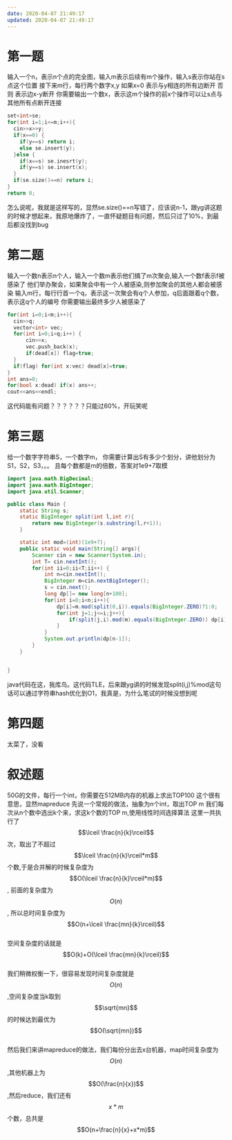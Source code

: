 ```yaml
---
date: 2020-04-07 21:49:17
updated: 2020-04-07 21:49:17
---
```


# 第一题
输入一个n，表示n个点的完全图，输入m表示后续有m个操作，输入s表示你站在s点这个位置
接下来m行，每行两个数字x,y
 如果x=0 表示与y相连的所有边断开
 否则 表示边x-y断开
 你需要输出一个数x，表示这m个操作的前x个操作可以让s点与其他所有点断开连接
```cpp
set<int>se;
for(int i=1;i<=m;i++){
  cin>>x>>y;
  if(x==0) {
    if(y==s) return i;
    else se.insert(y);
  }else {
    if(x==s) se.inesrt(y);
    if(y==s) se.insert(x);
  }
  if(se.size()==n) return i;
}
return 0;
```
 怎么说呢，我就是这样写的，显然se.size()==n写错了，应该说n-1，跟yg讲这题的时候才想起来，我原地爆炸了，一直怀疑题目有问题，然后只过了10%，到最后都没找到bug
<!--more-->

# 第二题
 输入一个数n表示n个人，输入一个数m表示他们搞了m次聚会,输入一个数f表示f被感染了
 他们举办聚会，如果聚会中有一个人被感染,则参加聚会的其他人都会被感染
 输入m行，每行行首一个q，表示这一次聚会有q个人参加，q后面跟着q个数，表示这q个人的编号
 你需要输出最终多少人被感染了
```cpp
for(int i=0;i<m;i++){
  cin>>q;
  vector<int> vec;
  for(int i=0;i<q;i++) {
      cin>>x;
      vec.push_back(x);
      if(dead[x]) flag=true;
  }
  if(flag) for(int x:vec) dead[x]=true;
}
int ans=0;
for(bool x:dead) if(x) ans++;
cout<<ans<<endl;
```
 这代码能有问题？？？？？？只能过60%，开玩笑呢

# 第三题
 给一个数字字符串S，一个数字m，
 你需要计算出S有多少个划分，讲他划分为S1，S2，S3，。。 且每个数都是m的倍数，答案对1e9+7取模
```java
import java.math.BigDecimal;
import java.math.BigInteger;
import java.util.Scanner;

public class Main {
    static String s;
    static BigInteger split(int l,int r){
        return new BigInteger(s.substring(l,r+1));
    }

    static int mod=(int)(1e9+7);
    public static void main(String[] args){
        Scanner cin = new Scanner(System.in);
        int T= cin.nextInt();
        for(int ii=0;ii<T;ii++) {
            int n=cin.nextInt();
            BigInteger m=cin.nextBigInteger();
            s = cin.next();
            long dp[]= new long[n+100];
            for(int i=0;i<n;i++){
                dp[i]=m.mod(split(0,i)).equals(BigInteger.ZERO)?1:0;
                for(int j=1;j<=i;j++){
                    if(split(j,i).mod(m).equals(BigInteger.ZERO)) dp[i]=(dp[i]+dp[j-1])%mod;
                }
            }
            System.out.println(dp[n-1]);
        }
    }


}
```
 java代码在这，我库鸟。这代码TLE，后来跟yg讲的时候发现split(i,j)%mod这句话可以通过字符串hash优化到O1，我真是，为什么笔试的时候没想到呢

# 第四题
 太菜了，没看

# 叙述题
 50G的文件，每行一个int，你需要在512MB内存的机器上求出TOP100
 这个很有意思，显然mapreduce
 先说一个常规的做法，抽象为n个int，取出TOP m
 我们每次从n个数中选出k个来，求这k个数的TOP m,使用线性时间选择算法
 这里一共执行了$$\lceil \frac{n}{k}\rceil$$次，取出了不超过$$\lceil \frac{n}{k}\rceil*m$$个数,于是合并解的时候复杂度为$$O(\lceil \frac{n}{k}\rceil*m)$$,  前面的复杂度为$$O(n)$$, 所以总时间复杂度为$$O(n+\lceil \frac{mn}{k}\rceil)$$<br>
 空间复杂度的话就是$$O(k)+O(\lceil \frac{mn}{k}\rceil)$$<br>
 我们稍微权衡一下，很容易发现时间复杂度就是$$O(n)$$,空间复杂度当k取到$$\sqrt{mn}$$的时候达到最优为$$O(\sqrt{mn})$$<br>
 然后我们来讲mapreduce的做法，我们每份分出去x台机器，map时间复杂度为$$O(n)$$,其他机器上为$$O(\frac{n}{x})$$,然后reduce，我们还有$$x*m$$个数，总共是$$O(n+\frac{n}{x}+x*m)$$